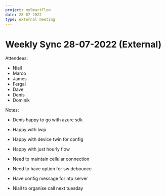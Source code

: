 ```yaml
---
project: mySmartFlow
date: 28-07-2022
type: external meeting
---
```




# Weekly Sync 28-07-2022 (External)

Attendees:
- Niall
- Marco
- James
- Fergal
- Dave
- Denis
- Dominik


Notes:
-   Denis happy to go with azure sdk 
    
-   Happy with lwip 
    
-   Happy with device twin for config 
    
-   Happy with just hourly flow 
    
-   Need to maintain cellular connection 
    
-   Need to have option for sw debounce  
    
-   Have config message for ntp server 
    
-   Niall to organise call next tuesday